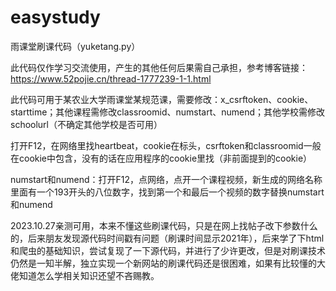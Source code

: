 # easystudy
雨课堂刷课代码（yuketang.py）

此代码仅作学习交流使用，产生的其他任何后果需自己承担，参考博客链接：https://www.52pojie.cn/thread-1777239-1-1.html

此代码可用于某农业大学雨课堂某规范课，需要修改：x_csrftoken、cookie、starttime；其他课程需修改classroomid、numstart、numend；其他学校需修改schoolurl（不确定其他学校是否可用）

打开F12，在网络里找heartbeat，cookie在标头，csrftoken和classroomid一般在cookie中包含，没有的话在应用程序的cookie里找（非前面提到的cookie）

numstart和numend：打开F12，点网络，点开一个课程视频，新生成的网络名称里面有一个193开头的八位数字，找到第一个和最后一个视频的数字替换numstart和numend

2023.10.27亲测可用，本来不懂这些刷课代码，只是在网上找帖子改下参数什么的，后来朋友发现源代码时间戳有问题（刷课时间显示2021年），后来学了下html和爬虫的基础知识，尝试复现了一下源代码，并进行了少许更改，但是对刷课技术仍然是一知半解，独立实现一个新网站的刷课代码还是很困难，如果有比较懂的大佬知道怎么学相关知识还望不吝赐教。
